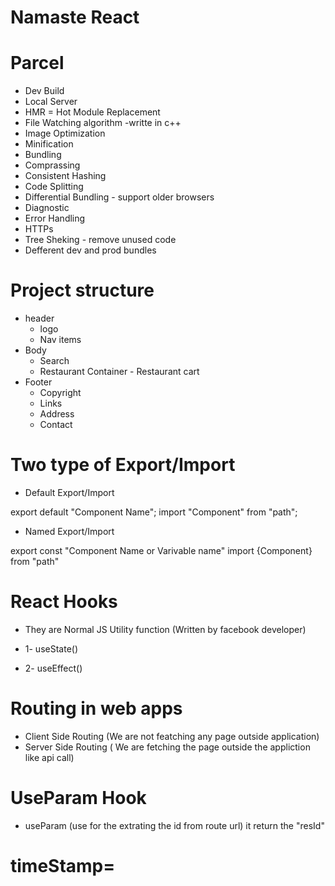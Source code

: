 # Namaste React

# Parcel
- Dev Build 
- Local Server
- HMR = Hot Module Replacement
- File Watching algorithm -writte in c++
- Image Optimization
- Minification
- Bundling
- Comprassing
- Consistent Hashing
- Code  Splitting
- Differential Bundling - support older browsers
- Diagnostic
- Error Handling
- HTTPs
- Tree Sheking - remove unused code
- Defferent dev and prod bundles

# Project structure
- header
    - logo
    - Nav items
- Body
    - Search
    - Restaurant Container
          - Restaurant cart
- Footer 
    - Copyright
    - Links
    - Address
    - Contact

# Two type of  Export/Import

- Default Export/Import

export default "Component Name";
import "Component" from "path";

- Named Export/Import

export const "Component Name or Varivable name"
import {Component} from "path"

# React Hooks
- They are Normal JS Utility function (Written by facebook developer)

- 1- useState()
- 2- useEffect()

# Routing in web apps
- Client Side Routing
   (We are not featching any page outside application)
- Server Side Routing
   ( We are fetching the page outside the appliction like api call)

# UseParam Hook
- useParam (use for the extrating the id from route url)   it return the "resId"



# timeStamp= 